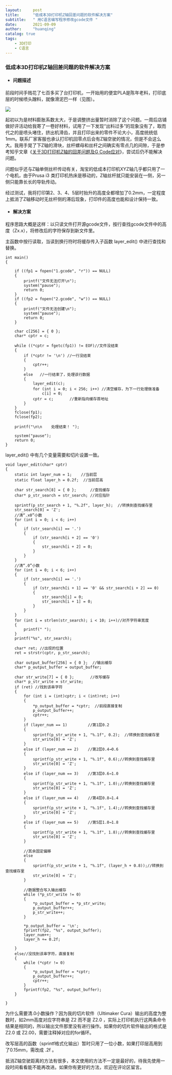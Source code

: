 ```yaml
---
layout:     post
title:      "低成本3D打印机Z轴回差问题的软件解决方案"
subtitle:   " 用C语言编写程序修改gcode文件 "
date:       2021-09-09
author:     "huanqing"
catalog: true
tags:
    - 3D打印
    - C语言
---
```


### 低成本3D打印机Z轴回差问题的软件解决方案

- #### 问题描述

前段时间手贱花了七百多买了台打印机，一开始用的便宜PLA是陈年老料，打印底层的时候喷头蹭料，就像滑泥巴一样（见图）。

<a href="https://bn1302files.storage.live.com/y4mGJe8Tf7MQvw5bWK8SyWFHnnCeGft58mcls9-xFiQwVOY530jjlNFtLjRLliF6lcaxT2pml0CCrlc1ehmYtczyJgAgklhbkf8IwmyQC3chqZ3pgiZUZNxswkAusCjdSkBEjfbHTh3Bw-YWr_svP5TF7lWwCQWKYyltTpEVCEaIvom8Oz6ZnIvzvDMXnPm_npj?width=3200&height=1197&cropmode=none" target="_blank"><img src="https://bn1302files.storage.live.com/y4mGJe8Tf7MQvw5bWK8SyWFHnnCeGft58mcls9-xFiQwVOY530jjlNFtLjRLliF6lcaxT2pml0CCrlc1ehmYtczyJgAgklhbkf8IwmyQC3chqZ3pgiZUZNxswkAusCjdSkBEjfbHTh3Bw-YWr_svP5TF7lWwCQWKYyltTpEVCEaIvom8Oz6ZnIvzvDMXnPm_npj?width=3200&height=1197&cropmode=none"/></a>

起初以为是材料膨胀系数太大，于是调整挤出量暂时消除了这个问题。一周后店铺做好评活动给我寄了一卷好材料，试用了一下发现“出料过多”的现象没有了，取而代之的是喷头堵住，挤出机滑齿，并且打印出来的零件不论大小，高度统统低1mm。联系厂家客服也承认打印机回零点后会有Z轴空驶的情况，但是不会这么大。我用手晃了下Z轴的滑块，丝杆螺母和丝杆之间确实有零点几的间隙，于是参考知乎文章《[关于3D打印机Z轴的回差问题及G Code应对](https://zhuanlan.zhihu.com/p/337591131)》，尝试后仍不能解决问题。

问题似乎还与Z轴单侧丝杆传动有关，淘宝的低成本打印机XYZ轴几乎都只用了一个电机，由于Prusa i3 类打印机热床是移动的，Z轴丝杆就只能安装在一侧，另一侧只能靠长长的导轨传动。

经过测试，我将打印第2、3、4、5层时抬升的高度全都增加了0.2mm，一定程度上抵消了Z轴移动时无丝杆侧的滞后现象，打印件的高度也能和设计保持一致。

- #### 解决方案

程序思路大概是这样：以只读文件打开源gcode文件，按行查找gcode文件中的高度（Zx.x），将修改后的字符保存到新文件里。

主函数中按行读取，当读到换行符时将缓存传入子函数 layer_edit() 中进行查找和替换。

```C/C++
int main()
{

    if ((fp1 = fopen("1.gcode", "r")) == NULL)
    {
        printf("文件无法打开\n");
        system("pause");
        return 0;
    }
    if ((fp2 = fopen("2.gcode", "w")) == NULL)
    {
        printf("文件无法创建\n");
        system("pause");
        return 0;
    }

    char c[256] = { 0 };
    char* cptr = c;

    while ((*cptr = fgetc(fp1)) != EOF)//文件没结束
    {
        if (*cptr != '\n') //一行没结束
        {
            cptr++;
        }
        else   //一行结束了，处理该行数据
        {
            layer_edit(c);
            for (int i = 0; i < 256; i++) //清空缓存，为下一行处理做准备
                c[i] = 0;
            cptr = c;       //重新指向缓存首地址
        }
    }
    fclose(fp1);
    fclose(fp2);

    printf("\n\n    处理结束！ ");

    system("pause");
    return 0;
}
```

layer_edit() 中有几个变量需要和切片设置一致。

```C/C++
void layer_edit(char* cptr)
{
    static int layer_num = 1;    //当前层
    static float layer_h = 0.2f;  //当前层高

    char str_search[8] = { 0 };      //查找缓存
    char* p_str_search = str_search; //对应指针

    sprintf(p_str_search + 1, "%.2f", layer_h);  //转换到查找缓存里
    str_search[0] = 'Z';
    //清“.x0”小数
    for (int i = 0; i < 6; i++)
    {
        if (str_search[i] == '.')
        {
            if (str_search[i + 2] == '0')
            {
                str_search[i + 2] = 0;
            }
        }
    }
    //清“.0”小数
    for (int i = 0; i < 6; i++)
    {
        if (str_search[i] == '.')
        {
            if (str_search[i + 1] == '0' && str_search[i + 2] == 0)
            {
                str_search[i] = 0;
                str_search[i + 1] = 0;
            }
        }
    }
    for (int i = strlen(str_search); i < 10; i++)//对齐字符串宽度
    {
        printf(" ");
    }
    printf("%s", str_search);

    char* ret; //出现的位置
    ret = strstr(cptr, p_str_search);

    char output_buffer[256] = { 0 };  //输出缓存
    char* p_output_buffer = output_buffer;

    char str_write[7] = { 0 };       //改写缓存
    char* p_str_write = str_write;
    if (ret) //找到该串字符
    {
        for (int i = (int)cptr; i < (int)ret; i++)
        {
            *p_output_buffer = *cptr;  //前段直接复制
            p_output_buffer++;
            cptr++;
        }
        if (layer_num == 1)         //第1层0.2
        {
            sprintf(p_str_write + 1, "%.1f", 0.2);  //转换到查找缓存里
            str_write[0] = 'Z';
        }
        else if (layer_num == 2)    //第2层0.4→0.6
        {
            sprintf(p_str_write + 1, "%.1f", 0.6);//转换到查找缓存里
            str_write[0] = 'Z';
        }
        else if (layer_num == 3)    //第3层0.6→1.0
        {
            sprintf(p_str_write + 1, "%.1f", 1.0);//转换到查找缓存里
            str_write[0] = 'Z';
        }
        else if (layer_num == 4)    //第4层0.8→1.4
        {
            sprintf(p_str_write + 1, "%.1f", 1.4);//转换到查找缓存里
            str_write[0] = 'Z';
        }
        else if (layer_num == 5)    //第5层1.0→1.8
        {
            sprintf(p_str_write + 1, "%.1f", 1.8);//转换到查找缓存里
            str_write[0] = 'Z';
        }

        //其余固定偏移
        else
        {
            sprintf(p_str_write + 1, "%.1f", (layer_h + 0.8));//转换到查找缓存里
            str_write[0] = 'Z';
        }

        //数据整合写入输出缓存
        while (*p_str_write != 0)
        {
            *p_output_buffer = *p_str_write;
            p_output_buffer++;
            p_str_write++;
        }

        *p_output_buffer = '\n';
        fprintf(fp2, "%s", output_buffer);
        layer_num++;
        layer_h += 0.2f;

    }
    else//没找到该串字符，直接复制
    {
        while (*cptr != 0)
        {
            *p_output_buffer = *cptr;
            p_output_buffer++;
            cptr++;
        }
        fprintf(fp2, "%s", output_buffer);
    }

}
```

为什么需要清.0小数操作？因为我的切片软件（Ultimaker Cura）输出的高度为整数时，如2mm高度对应字符串是 Z2 而不是 Z2.0 ，实际上打印机执行这两条命令结果是相同的，所以输出文件那里没有进行操作。如果你的切片软件输出的格式是 Z2.0 或 Z2.00，需要注释掉对应的for循环。

改写层高的函数（sprintf格式化输出）暂时只用了一位小数，如果打印层高用到了0.15mm，需改成 .2f 。

抵消Z轴空驶距离的方法有很多，本文使用的方法不一定是最好的，待我先使用一段时间看看能不能再改进。如果你有更好的方法，欢迎在评论区留言。
